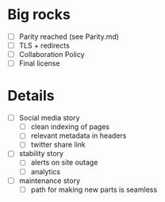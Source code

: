 # Big rocks

- [ ] Parity reached (see Parity.md)
- [ ] TLS + redirects
- [ ] Collaboration Policy
- [ ] Final license

# Details
- [ ] Social media story
  - [ ] clean indexing of pages
  - [ ] relevant metadata in headers
  - [ ] twitter share link
- [ ] stability story
  - [ ] alerts on site outage
  - [ ] analytics
- [ ] maintenance story
  - [ ] path for making new parts is seamless